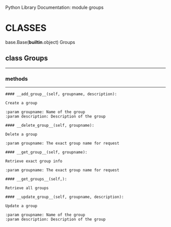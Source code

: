 Python Library Documentation: module groups
# __CLASSES__

base.Base(__builtin__.object)
    Groups

## class __Groups__
****************************************

### methods
****************************************
```
#### __add_group__(self, groupname, description):

Create a group

:param groupname: Name of the group
:param description: Description of the group

#### __delete_group__(self, groupname):

Delete a group

:param groupname: The exact group name for request

#### __get_group__(self, groupname):

Retrieve exact group info

:param groupname: The exact group name for request

#### __get_groups__(self,):

Retrieve all groups

#### __update_group__(self, groupname, description):

Update a group

:param groupname: Name of the group
:param description: Description of the group
```
